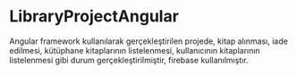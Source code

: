 # LibraryProjectAngular
Angular framework kullanılarak gerçekleştirilen projede, kitap alınması, iade edilmesi, kütüphane kitaplarının listelenmesi, kullanıcının kitaplarının listelenmesi gibi durum gerçekleştirilmiştir, firebase kullanılmıştır.
